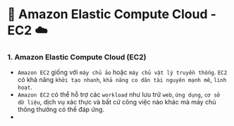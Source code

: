 # 🌃 Amazon Elastic Compute Cloud - EC2 ☁️

### 1. Amazon Elastic Compute Cloud (EC2)
 - `Amazon EC2` giống với `máy chủ ảo` hoặc `máy chủ vật lý truyền thống`. `EC2` có khả năng `khởi tạo nhanh`, `khả năng co dãn tài nguyên mạnh mẽ`, `linh hoạt`.
 - `Amazon EC2` có thể hỗ trợ các `workload` như lưu trữ `web`, `ứng dụng`, `cơ sở dữ liệu`, dịch vụ xác thực và bất cứ công việc nào khác mà máy chủ thông thường có thể đáp ứng.
 - 